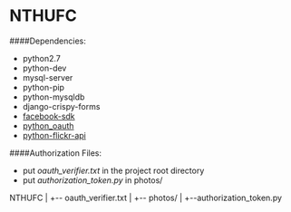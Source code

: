 # NTHUFC

####Dependencies:
* python2.7
* python-dev
* mysql-server
* python-pip
* python-mysqldb
* django-crispy-forms
* [facebook-sdk](https://github.com/EelaiWind/facebook-sdk)
* [python_oauth](https://github.com/EelaiWind/python_oauth)
* [python-flickr-api](https://github.com/EelaiWind/python-flickr-api)

####Authorization Files:
* put *oauth_verifier.txt* in the project root directory
* put *authorization_token.py* in photos/

NTHUFC
 |
 +-- oauth_verifier.txt
 |
 +-- photos/
      |
      +--authorization_token.py
